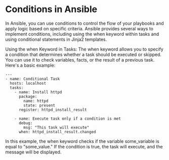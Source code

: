 # Conditions in Ansible
In Ansible, you can use conditions to control the flow of your playbooks and apply logic based on specific criteria. Ansible provides several ways to implement conditions, including using the when keyword within tasks and using conditional statements in Jinja2 templates.

Using the when Keyword in Tasks:
The when keyword allows you to specify a condition that determines whether a task should be executed or skipped. You can use it to check variables, facts, or the result of a previous task. Here's a basic example:

```
---
- name: Conditional Task
  hosts: localhost
  tasks:
    - name: Install httpd
      package:
        name: httpd
        state: present
      register: httpd_install_result

    - name: Execute task only if a condition is met
      debug:
        msg: "This task will execute"
      when: httpd_install_result.changed
```

In this example, the when keyword checks if the variable some_variable is equal to "some_value." If the condition is true, the task will execute, and the message will be displayed.
